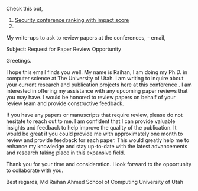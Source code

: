 Check this out,
1. [Security conference ranking with impact score](https://research.com/conference-rankings/computer-science/computer-security-cryptography)
2. 


My write-ups to ask to review papers at the conferences, - email,


Subject: Request for Paper Review Opportunity

Greetings.

I hope this email finds you well. My name is Raihan, I am doing my Ph.D. in computer science at The University of Utah. I am writing to inquire about your current research and publication projects here at this conference <conference name>. I am interested in offering my assistance with any upcoming paper reviews that you may have. I would be honored to review papers on behalf of your review team and provide constructive feedback. 

If you have any papers or manuscripts that require review, please do not hesitate to reach out to me. I am confident that I can provide valuable insights and feedback to help improve the quality of the publication. It would be great if you could provide me with approximately one month to review and provide feedback for each paper. This would greatly help me to enhance my knowledge and stay up-to-date with the latest advancements and research taking place in this expansive field. 

Thank you for your time and consideration. I look forward to the opportunity to collaborate with you.

Best regards,
Md Raihan Ahmed
School of Computing
University of Utah

